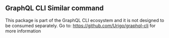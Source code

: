 ## GraphQL CLI Similar command

This package is part of the GraphQL CLI ecosystem and it is not designed to be consumed separately. 
Go to: https://github.com/Urigo/graphql-cli for more information

